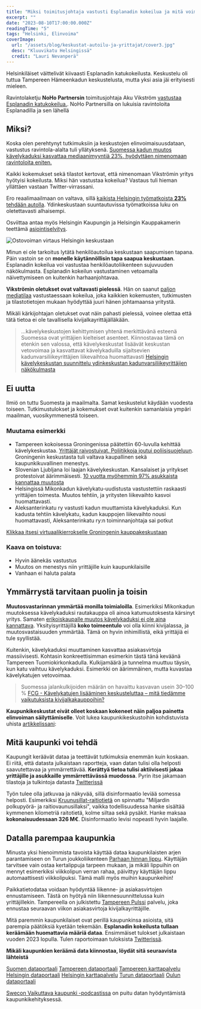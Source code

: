```yaml
---
title: "Miksi toimitusjohtaja vastusti Esplanadin kokeilua ja mitä voimme oppia datasta?"
excerpt: ""
date: "2023-08-10T17:00:00.000Z"
readingTime: "5"
tags: "Helsinki, Elinvoima"
coverImage:
  url: "/assets/blog/keskustat-autoilu-ja-yrittajat/cover3.jpg"
  desc: "Kluuvikatu Helsingissä"
  credit: "Lauri Nevanperä"
---
```


Helsinkiläiset väittelivät kiivaasti Esplanadin katukokeilusta. Keskustelu oli tuttua Tampereen Hämeenkadun keskustelusta, mutta yksi asia jäi erityisesti mieleen.

Ravintolaketju **NoHo Partnersin** toimitusjohtaja Aku Vikström [vastustaa Esplanadin katukokeilua.](https://yle.fi/a/74-20033086). NoHo Partnersilla on lukuisia ravintoloita Esplanadilla ja sen lähellä

## Miksi?

Koska olen perehtynyt tutkimuksiin ja keskustojen elinvoimaisuusdataan, vastustus ravintola-alalta tuli yllätyksenä. [Suomessa kadun muutos kävelykaduksi kasvattaa mediaanimyyntiä 23%, hyödyttäen nimenomaan ravintoloita eniten.](https://www.hel.fi/static/liitteet/kaupunkiymparisto/julkaisut/aineistot/aineistoja-09-20.pdf)

Kaikki kokemukset sekä tilastot kertovat, että nimenomaan Vikströmin yritys hyötyisi kokeilusta. Miksi hän vastustaa kokeilua? Vastaus tuli hieman yllättäen vastaan Twitter-virrassani.

<tweet id="1661423927984259078"></tweet>

Ero reaalimaailmaan on valtava, sillä [kaikista Helsingin työmatkoista **23%** tehdään autolla](https://www.hel.fi/static/liitteet/kaupunkiymparisto/julkaisut/julkaisut/julkaisu-06-23.pdf). Ydinkeskustaan suuntautuvissa työmatkoissa luku on oletettavasti alhaisempi.

<bar value="3" label="Autoilun osuus koko Helsingin työmatkoista"></bar>

Osviittaa antaa myös Helsingin Kaupungin ja Helsingin Kauppakamerin teettämä [asiointiselvitys](https://www.hel.fi/static/liitteet/kaupunkiymparisto/julkaisut/julkaisut/julkaisu-22-19.pdf).

![Ostovoiman virtaus Helsingin keskustaan](/assets/blog/keskustat-autoilu-ja-yrittajat/ostovoiman-virtaus.jpeg)

Minun ei ole tarkoitus lytätä henkilöautoilua keskustaan saapumisen tapana. Päin vastoin se on **monelle käytännöllisin tapa saapua keskustaan**. Esplanadin kokeilua voi vastustaa henkilöautoliikenteen sujuvuuden näkökulmasta. Esplanadin kokeilun vastustaminen vetoamalla näivettymiseen on kuitenkin harhaanjohtavaa.

<bar value="8" label="Autoilun osuus Helsingin keskustan ravintoloissa käytetystä rahasta"></bar>

**Vikströmin oletukset ovat valtavasti pielessä**. Hän on saanut [paljon mediatilaa](https://yle.fi/a/74-20033086) vastustaessaan kokeilua, joka kaikkien kokemusten, tutkimusten ja tilastotietojen mukaan hyödyttää juuri hänen johtamaansa yritystä.

Mikäli kärkijohtajan oletukset ovat näin pahasti pielessä, voinee olettaa että tätä tietoa ei ole tavallisella kivijalkayrittäjälläkään.

> ...kävelykeskustojen kehittymisen yhtenä merkittävänä esteenä Suomessa ovat yrittäjien kielteiset asenteet. Kiinnostavaa tämä on etenkin sen valossa, että kävelykeskustat lisäävät keskustan vetovoimaa ja kasvattavat kävelykaduilla sijaitsevien kadunvarsiliikeyrittäjien liikevaihtoa huomattavasti [Helsingin kävelykeskustan suunnittelu ydinkeskustan kadunvarsiliikeyrittäjien näkökulmasta](https://core.ac.uk/download/pdf/14922585.pdf)

## Ei uutta

Ilmiö on tuttu Suomesta ja maailmalta. Samat keskustelut käydään vuodesta toiseen. Tutkimustulokset ja kokemukset ovat kuitenkin samanlaisia ympäri maailman, vuosikymmenestä toiseen.

### Muutama esimerkki

- Tampereen kokoisessa Groningenissa päätettiin 60-luvulla kehittää kävelykeskustaa. [Yrittäjät raivostuivat. Poliitikkoja joutui poliisisuojeluun](https://www.theguardian.com/cities/2015/jul/29/how-groningen-invented-a-cycling-template-for-cities-all-over-the-world). Groningenin keskustasta tuli valtava kaupallinen sekä kaupunkikuvallinen menestys.
- Slovenian Ljubljana loi laajan kävelykeskustan. Kansalaiset ja yritykset protestoivat äärimmäisesti. [10 vuotta myöhemmin 97% asukkaista kannattaa muutosta](https://www.bigissue.com/news/environment/people-protested-when-this-capital-city-went-car-free-now-they-love-it/)
- Helsingissä Mikonkadun kävelykatu-uudistusta vastustettiin raskaasti yrittäjien toimesta. Muutos tehtiin, ja yritysten liikevaihto kasvoi huomattavasti.
- Aleksanterinkatu ry vastusti kadun muuttamista kävelykaduksi. Kun kadusta tehtiin kävelykatu, kadun kauppojen liikevaihto nousi huomattavasti, Aleksanterinkatu ry:n toiminnanjohtaja sai potkut

[Klikkaa itsesi virtuaalikierrokselle Groningenin kauppakeskustaan](https://earth.google.com/web/search/groningen/@53.21764889,6.56692585,10.04541733a,0d,60y,331.27821321h,80.59913221t,0r/data=CigiJgokCWHbo0-XwE5AEaBZwp2Gvk5AGaAtwgD0yDdAIT1mOJrzwDdAIhoKFlBIVFhyMVhMT1cyQU5OQ2F5ME1QcmcQAg)

### Kaava on toistuva:

- Hyvin äänekäs vastustus
- Muutos on menestys niin yrittäjille kuin kaupunkilaisille
- Vanhaan ei haluta palata

## Ymmärrystä tarvitaan puolin ja toisin

**Muutosvastarinnan ymmärtää monilla toimialoilla**. Esimerkiksi Mikonkadun muutoksessa kävelykaduksi rautakauppa oli ainoa katumuutoksesta kärsinyt yritys. Samaten [erikoiskaupalle muutos kävelykaduksi ei ole aina kannattava](https://www.fcg.fi/nakemyksia/kavelykatujen-lisaaminen-keskusteluttaa-mita-tiedamme-vaikutuksista-kivijalkakauppoihin/). Yksityisyrittäjillä **koko toimeentulo** voi olla kiinni kivijalassa, ja muutosvastaisuuden ymmärtää. Tämä on hyvin inhimillistä, eikä yrittäjiä ei tule syyllistää.

Kuitenkin, kävelykaduksi muuttaminen kasvattaa asiakasvirtoja massiivisesti. Kohtasin konkreettisimman esimerkin tästä tänä keväänä Tampereen Tuomiokirkonkadulla. Kulkijamäärä ja tunnelma muuttuu täysin, kun katu vaihtuu kävelykaduksi. Esimerkki on äärimmäinen, mutta kuvastaa kävelykatujen vetovoimaa.

<youtube videoid="DkaidKtkfAw" caption="Tuomiokirkonkatu"></youtube>

> Suomessa jalankulkijoiden määrän on havaittu kasvavan usein 30–100 % [FCG - Kävelykatujen lisääminen keskusteluttaa – mitä tiedämme vaikutuksista kivijalkakauppoihin?](https://www.fcg.fi/nakemyksia/kavelykatujen-lisaaminen-keskusteluttaa-mita-tiedamme-vaikutuksista-kivijalkakauppoihin/)

**Kaupunkikeskustat eivät olleet koskaan kokeneet näin paljoa painetta elinvoiman säilyttämiselle**. Voit lukea kaupunkikeskustoihin kohdistuvista uhista [artikkelissani](https://www.laurinevanpera.fi/posts/keskustojen-naivettyminen):

## Mitä kaupunki voi tehdä

Kaupungit keräävät dataa ja teettävät tutkimuksia enemmän kuin koskaan. Ei riitä, että datasta julkaistaan raportteja, vaan datan tulisi olla helposti saavutettavaa ja ymmärrettävää. **Kerättyä tietoa tulisi aktiivisesti jakaa yrittäjille ja asukkaille ymmärrettävässä muodossa**. Pyrin itse jakamaan tilastoja ja tulkintoja datasta [Twitterissä](https://twitter.com/LauriNevanpera)

Työn tulee olla jatkuvaa ja näkyvää, sillä disinformaatio leviää somessa helposti. Esimerkiksi [Kruunusillat-raitiotietä](https://fi.wikipedia.org/wiki/Kruunusillat) on spinnattu "Miljardin polkupyörä- ja raitiovaunusillaksi", vaikka todellisuudessa hanke sisältää kymmenen kilometriä raitotietä, kolme siltaa sekä pysäkit. Hanke maksaa **kokonaisuudessaan 326 M€**. Disinformaatio levisi nopeasti hyvin laajalle.

<tweet id="1566882092671180802"></tweet>

## Datalla parempaa kaupunkia

Minusta yksi hienoimmista tavoista käyttää dataa kaupunkilaisten arjen parantamiseen on Turun joukkoliikenteen [Parhaan hinnan lippu](https://www.foli.fi/fi/parhaan-hinnan-lippu-f%C3%B6li-sovelluksesta). Käyttäjän tarvitsee vain ostaa kertalippuja tarpeen mukaan, ja mikäli lippuihin on mennyt esimerkiksi viikkolipun verran rahaa, päivittyy käyttäjän lippu automaattisesti viikkolipuksi. Tämä malli myös muihin kaupunkeihin!

Paikkatietodataa voidaan hyödyntää liikenne- ja asiakasvirtojen ennustamiseen. Tästä on hyötyä niin liikennesuunnittelussa kuin yrittäjillekin. Tampereella on julkistettu [Tampereen Pulssi](https://www.tamperelainen.fi/paikalliset/5919394) palvelu, joka ennustaa seuraavan viikon asiakasvirtoja kivijalkayrittäjille.

<tweet id="1656340473437384705"></tweet>

Mitä paremmin kaupunkilaiset ovat perillä kaupunkinsa asioista, sitä parempia päätöksiä kyetään tekemään. **Esplanadin kokeilusta tullaan keräämään huomattavia määriä dataa**. Ensimmäiset tulokset julkaistaan vuoden 2023 lopulla. Tulen raportoimaan tuloksista [Twitterissä](https://www.twitter.com/LauriNevanpera).

**Mikäli kaupunkien keräämä data kiinnostaa, löydät sitä seuraavista lähteistä**

[Suomen dataportaali](https://www.avoindata.fi/fi)
[Tampereen dataportaali](https://data.tampere.fi/fi/)
[Tampereen karttapalvelu](https://kartat.tampere.fi/oskari/)
[Helsingin dataportaali](https://hri.fi/fi/)
[Helsingin karttapalvelu](https://kartta.hel.fi/)
[Turun dataportaali](https://www.turku.fi/avoindata)
[Oulun dataportaali](https://data.ouka.fi/fi/)

[Swecon Vaikuttava kaupunki -podcastissa](https://www.sweco.fi/ajankohtaista/uutiset/swecon-vaikuttava-kaupunki-podcastin-jakso-12-miten-data-voi-parantaa-kaupunkilaisten-arkea/) on puitu datan hyödyntämistä kaupunkikehityksessä.
